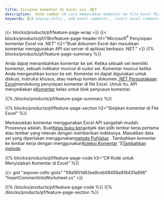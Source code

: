 ```yaml
---
title: Sisipkan komentar di Excel via .NET
description:  Kode sumber C# cara memasukkan komentar ke file Excel Microsoft menggunakan Perpustakaan .NET.
keywords: [C# Aspose.Cells., add excel comments., insert excel comments., access excel comments., remove excel comments., delete excel comments., add comments in excel., insert comments in excel., access comments in excel., remove comments in excel., delete comments in excel]
---
```

{{< blocks/products/pf/feature-page-wrap >}}
{{< blocks/products/pf/i18n/feature-page-header h1="Microsoft<sup>&reg;</sup> Penyisipan komentar Excel via .NET" h2="Buat dokumen Excel dan masukkan komentar menggunakan API sisi server di aplikasi berbasis .NET." >}}
{{% blocks/products/pf/feature-page-summary %}}

 Anda dapat menambahkan komentar ke sel. Ketika sebuah sel memiliki komentar, sebuah indikator muncul di sudut sel. Komentar muncul ketika Anda mengarahkan kursor ke sel. Komentar ini dapat digunakan untuk diskusi, instruksi khusus, atau markup konten dokumen.[.NET Perpustakaan Excel](/cells/id/net/)mendukung penyisipan komentar di file Excel. Untuk itu, API menyediakan a[Komentar](https://reference.aspose.com/cells/net/aspose.cells/comment) kelas untuk blok penyusun komentar.

{{% /blocks/products/pf/feature-page-summary %}}

{{% blocks/products/pf/feature-page-section h2="Sisipkan komentar di File Excel" %}}

 Memasukkan komentar menggunakan Excel API sangatlah mudah. Prosesnya adalah, Buat[Kelas buku kerja](https://reference.aspose.com/cells/net/aspose.cells/workbook)objek dan pilih lembar kerja pertama atau lembar yang relevan dengan memberikan indeksnya. Masukkan data sel yang diperlukan menggunakan[metode PutValue](https://reference.aspose.com/cells/net/aspose.cells/cell/methods/putvalue/index) . Tambahkan komentar ke lembar kerja dengan menggunakan[Koleksi Komentar](https://reference.aspose.com/cells/net/aspose.cells/commentcollection) 'S[Tambahkan metode](https://reference.aspose.com/cells/net/aspose.cells.commentcollection/add/methods/1).

{{% blocks/products/pf/feature-page-code h3="C# Kode untuk Menyisipkan Komentar di Excel" %}}

{{< gist "aspose-cells-gists" "59a1901d62ea9ceb08456a818431a898" "InsertCommentIntoWorksheet.cs" >}}

{{% /blocks/products/pf/feature-page-code %}}
{{% /blocks/products/pf/feature-page-section %}}
